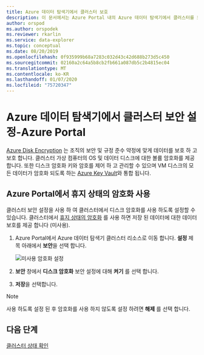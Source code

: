 ```yaml
---
title: Azure 데이터 탐색기에서 클러스터 보호
description: 이 문서에서는 Azure Portal 내의 Azure 데이터 탐색기에서 클러스터를 보호 하는 방법을 설명 합니다.
author: orspod
ms.author: orspodek
ms.reviewer: rkarlin
ms.service: data-explorer
ms.topic: conceptual
ms.date: 08/20/2019
ms.openlocfilehash: 0f935999b68a7283c032d43c42d688b273d5c450
ms.sourcegitcommit: 02160a2c64a5b8cb2fb661a087db5c2b4815ec04
ms.translationtype: MT
ms.contentlocale: ko-KR
ms.lasthandoff: 01/07/2020
ms.locfileid: "75720347"
---
```

# <a name="secure-your-cluster-in-azure-data-explorer---azure-portal"></a>Azure 데이터 탐색기에서 클러스터 보안 설정-Azure Portal

[Azure Disk Encryption](/azure/security/azure-security-disk-encryption-overview) 는 조직의 보안 및 규정 준수 약정에 맞게 데이터를 보호 하 고 보호 합니다. 클러스터 가상 컴퓨터의 OS 및 데이터 디스크에 대한 볼륨 암호화를 제공 합니다. 또한 디스크 암호화 키와 암호를 제어 하 고 관리할 수 있으며 VM 디스크의 모든 데이터가 암호화 되도록 하는 [Azure Key Vault](/azure/key-vault/)와 통합 됩니다. 
  
## <a name="enable-encryption-at-rest-in-the-azure-portal"></a>Azure Portal에서 휴지 상태의 암호화 사용
  
클러스터 보안 설정을 사용 하 여 클러스터에서 디스크 암호화를 사용 하도록 설정할 수 있습니다. 클러스터에서 [휴지 상태의 암호화](/azure/security/fundamentals/encryption-atrest) 를 사용 하면 저장 된 데이터에 대한 데이터 보호를 제공 합니다 (미사용). 

1. Azure Portal에서 Azure 데이터 탐색기 클러스터 리소스로 이동 합니다. **설정** 제목 아래에서 **보안**을 선택 합니다. 

    ![미사용 암호화 설정](media/manage-cluster-security/security-encryption-at-rest.png)

1. **보안** 창에서 **디스크 암호화** 보안 설정에 대해 **켜기** 를 선택 합니다. 

1. **저장**을 선택합니다.
 
> [!NOTE]
> 사용 하도록 설정 된 후 암호화를 사용 하지 않도록 설정 하려면 **해제** 를 선택 합니다.

## <a name="next-steps"></a>다음 단계

[클러스터 상태 확인](/azure/data-explorer/check-cluster-health)

